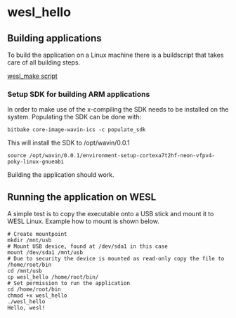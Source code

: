 # wesl_hello 

## Building applications
To build the application on a Linux machine there is a buildscript that takes care of all building steps. 

[wesl_make script](scripts\wesl_make.sh)

### Setup SDK for building ARM applications

In order to make use of the x-compiling the SDK needs to be installed on the system. Populating the SDK can be done with:
```
bitbake core-image-wavin-ics -c populate_sdk
```

This will install the SDK to /opt/wavin/0.0.1


```
source /opt/wavin/0.0.1/environment-setup-cortexa7t2hf-neon-vfpv4-poky-linux-gnueabi
```
Building the application should work.

## Running the application on WESL
A simple test is to copy the executable onto a USB stick and mount it to WESL Linux.
Example how to mount is shown below.
```
# Create mountpoint
mkdir /mnt/usb
# Mount USB device, found at /dev/sda1 in this case
mount /dev/sda1 /mnt/usb
# Due to security the device is mounted as read-only copy the file to /home/root/bin
cd /mnt/usb
cp wesl_hello /home/root/bin/
# Set permission to run the application
cd /home/root/bin
chmod +x wesl_hello
./wesl_hello
Hello, wesl!